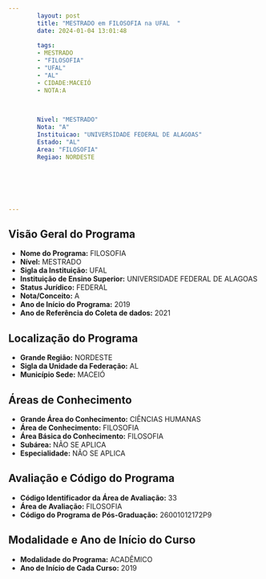 ```yaml
---
        layout: post
        title: "MESTRADO em FILOSOFIA na UFAL  "
        date: 2024-01-04 13:01:48
     
        tags:
        - MESTRADO
        - "FILOSOFIA"
        - "UFAL"
        - "AL"
        - CIDADE:MACEIÓ
        - NOTA:A
        
       

        Nivel: "MESTRADO"
        Nota: "A"
        Instituicao: "UNIVERSIDADE FEDERAL DE ALAGOAS"
        Estado: "AL"
        Area: "FILOSOFIA"
        Regiao: NORDESTE
        
        
        
        
        
        
---
```

## Visão Geral do Programa
- **Nome do Programa:** FILOSOFIA
- **Nível:** MESTRADO
- **Sigla da Instituição:** UFAL
- **Instituição de Ensino Superior:** UNIVERSIDADE FEDERAL DE ALAGOAS
- **Status Jurídico:** FEDERAL
- **Nota/Conceito:** A
- **Ano de Início do Programa:** 2019
- **Ano de Referência do Coleta de dados:** 2021

## Localização do Programa
- **Grande Região:** NORDESTE
- **Sigla da Unidade da Federação:** AL
- **Município Sede:** MACEIÓ

## Áreas de Conhecimento
- **Grande Área do Conhecimento:** CIÊNCIAS HUMANAS
- **Área de Conhecimento:** FILOSOFIA
- **Área Básica do Conhecimento:** FILOSOFIA
- **Subárea:** NÃO SE APLICA
- **Especialidade:** NÃO SE APLICA

## Avaliação e Código do Programa
- **Código Identificador da Área de Avaliação:** 33
- **Área de Avaliação:** FILOSOFIA
- **Código do Programa de Pós-Graduação:** 26001012172P9


## Modalidade e Ano de Início do Curso
- **Modalidade do Programa:** ACADÊMICO
- **Ano de Início de Cada Curso:** 2019
